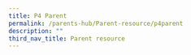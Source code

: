 ```yaml
---
title: P4 Parent
permalink: /parents-hub/Parent-resource/p4parent
description: ""
third_nav_title: Parent resource
---
```


